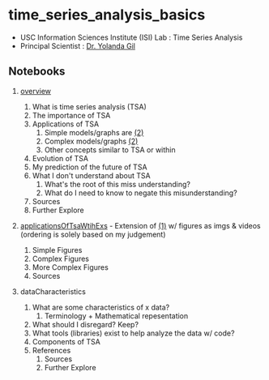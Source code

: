 # time_series_analysis_basics

- USC Information Sciences Institute (ISI) Lab : Time Series Analysis
- Principal Scientist : [Dr. Yolanda Gil](https://viterbi.usc.edu/directory/faculty/Gil/Yolanda)

## Notebooks
1. [overview](https://github.com/Brinkley97/time_series_analysis_basics/blob/main/overview.ipynb)
    1. What is time series analysis (TSA)
    2. The importance of TSA
    3. Applications of TSA
        1. Simple models/graphs are [(2)](https://github.com/Brinkley97/time_series_analysis_basics/blob/main/applicationsOfTsaWithExs.ipynb)
        2. Complex models/graphs [(2)](https://github.com/Brinkley97/time_series_analysis_basics/blob/main/applicationsOfTsaWithExs.ipynb)
        3. Other concepts similar to TSA or within
    4. Evolution of TSA
    5. My prediction of the future of TSA
    6. What I don't understand about TSA
        1. What's the root of this miss understanding?
        2. What do I need to know to negate this misunderstanding?
   7. Sources
   8. Further Explore

2. [applicationsOfTsaWtihExs](https://github.com/Brinkley97/time_series_analysis_basics/blob/main/applicationsOfTsaWithExs.ipynb) - Extension of [(1)](https://github.com/Brinkley97/time_series_analysis_basics/blob/main/overview.ipynb) w/ figures as imgs & videos (ordering is solely based on my judgement)
    1. Simple Figures
    2. Complex Figures
    3. More Complex Figures
    4. Sources 
    
3. dataCharacteristics
    1. What are some characteristics of x data?
        1. Terminology + Mathematical repesentation
    2. What should I disregard? Keep?
    3. What tools (libraries) exist to help analyze the data w/ code?
    4. Components of TSA
    5. References
        1. Sources
        2. Further Explore

